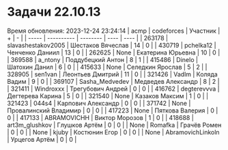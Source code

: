 # Задачи 22.10.13
Время обновления: 2023-12-24 23:24:14
| acmp  | codeforces | Участник | +    | -    |
| ----- | ---------- | -------- | ---- | ---- |
| 263178 | slavashestakov2005 | Шестаков Вячеслав | 14 | 0 |
| 430719 | pchelka12 | Ченченко Даниил | 13 | 0 |
| 262625 | None | Екатерина Юрьевна | 10 | 0 |
| 369588 | a_ntony | Поддубецкий Антон | 8 | 1 |
| 415486 | Dinelo | Шатохин Данил | 6 | 0 |
| 415633 | None | Селедкин Ярослав | 5 | 2 |
| 328905 | sen1van | Леонтьев Дмитрий | 11 | 0 |
| 321426 | Vadlm | Коляда Вадим | 9 | 0 |
| 369107 | Sasha_Medvedev | Медведев Александр | 8 | 2 |
| 321411 | Windroxxx | Трегубович Андрей | 0 | 0 |
| 416762 | degterevvva | Дегтерева Карина | 5 | 0 |
| 321540 | None | Казаков Максим | 1 | 0 |
| 321423 | 044s4 | Карпович Александр | 0 | 0 |
| 371742 | None | Провалинский Владимир | 0 | 0 |
| 417223 | None | Пяткова Валерия | 0 | 0 |
| 417133 | ABRAMOVICHH | Виктор Морозов | 1 | 0 |
| 418688 | art3m_glushkov | Глушков Артём | 0 | 0 |
| None | Romafka | Грачёв Ромен | 0 | 0 |
| None | kjuby | Костюнин Егор | 0 | 0 |
| None | AbramovichLinkoln | Урцегов Артём | 0 | 0 |
